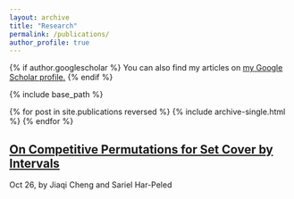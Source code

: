 ```yaml
---
layout: archive
title: "Research"
permalink: /publications/
author_profile: true
---
```


{% if author.googlescholar %}
  You can also find my articles on <u><a href="{{author.googlescholar}}">my Google Scholar profile</a>.</u>
{% endif %}

{% include base_path %}

{% for post in site.publications reversed %}
  {% include archive-single.html %}
{% endfor %}

## [On Competitive Permutations for Set Cover by Intervals](http://jackycheng1999.github.io/files/interval_cover.pdf)

Oct 26, by Jiaqi Cheng and Sariel Har-Peled